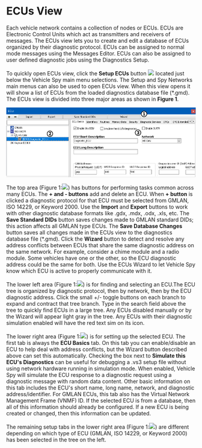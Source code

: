 # ECUs View

Each vehicle network contains a collection of nodes or ECUs. ECUs are Electronic Control Units which act as transmitters and receivers of messages. The ECUs view lets you to create and edit a database of ECUs organized by their diagnostic protocol. ECUs can be assigned to normal mode messages using the Messages Editor. ECUs can also be assigned to user defined diagnostic jobs using the Diagnostics Setup.\
\
To quickly open ECUs view, click the **Setup ECUs** button ![](https://cdn.intrepidcs.net/support/VehicleSpy/assets/setupecus.gif) located just below the Vehicle Spy main menu selections. The Setup and Spy Networks main menus can also be used to open ECUs view. When this view opens it will show a list of ECUs from the loaded diagnostics database file (\*.gmd). The ECUs view is divided into three major areas as shown in **Figure 1**.

![Figure 1: The ECUs view lets you create and edit a database of ECUs organized by their diagnostic protocol.](../../../.gitbook/assets/spydiagdatabase.gif)

The top area (Figure 1:![](https://cdn.intrepidcs.net/support/VehicleSpy/assets/smOne.gif)) has buttons for performing tasks common across many ECUs. The **+ and - buttons** add and delete an ECU. When **+ button** is clicked a diagnostic protocol for that ECU must be selected from GMLAN, ISO 14229, or Keyword 2000. Use the **Import** and **Export** buttons to work with other diagnostic database formats like .gdx, .mdx, .odx, .xls, etc. The **Save Standard DIDs** button saves changes made to GMLAN standard DIDs; this action affects all GMLAN type ECUs. The **Save Database Changes** button saves all changes made in the ECUs view to the diagnostics database file (\*.gmd). Click the **Wizard** button to detect and resolve any address conflicts between ECUs that share the same diagnostic address on the same network. For example, consider a chime module and a radio module. Some vehicles have one or the other, so the ECU diagnostic address could be the same for both. Use the ECUs Wizard to let Vehicle Spy know which ECU is active to properly communicate with it.\
\
The lower left area (Figure 1:![](https://cdn.intrepidcs.net/support/VehicleSpy/assets/smTwo.gif)) is for finding and selecting an ECU.The ECU tree is organized by diagnostic protocol, then by network, then by the ECU diagnostic address. Click the small +/- toggle buttons on each branch to expand and contract that tree branch. Type in the search field above the tree to quickly find ECUs in a large tree. Any ECUs disabled manually or by the Wizard will appear light gray in the tree. Any ECUs with their diagnostic simulation enabled will have the red text sim on its icon.\
\
The lower right area (Figure 1:![](https://cdn.intrepidcs.net/support/VehicleSpy/assets/smThree.gif)) is for setting up the selected ECU. The first tab is always the **ECU Basics** tab. On this tab you can enable/disable an ECU to help deal with address conflicts, but the Wizard button described above can set this automatically. Checking the box next to **Simulate this ECU's Diagnostics** can be useful for debugging a .vs3 setup file without using network hardware running in simulation mode. When enabled, Vehicle Spy will simulate the ECU response to a diagnostic request using a diagnostic message with random data content. Other basic information on this tab includes the ECU's short name, long name, network, and diagnostic address/identifier. For GMLAN ECUs, this tab also has the Virtual Network Management Frame (VNMF) ID. If the selected ECU is from a database, then all of this information should already be configured. If a new ECU is being created or changed, then this information can be updated.\
\
The remaining setup tabs in the lower right area (Figure 1:![](https://cdn.intrepidcs.net/support/VehicleSpy/assets/smThree.gif)) are different depending on which type of ECU (GMLAN, ISO 14229, or Keyword 2000) has been selected in the tree on the left.
